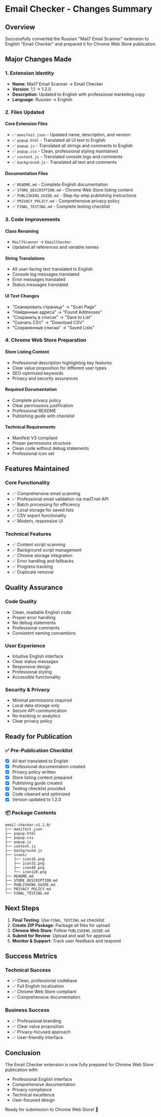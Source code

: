 # Email Checker - Changes Summary

## Overview
Successfully converted the Russian "Mail7 Email Scanner" extension to English "Email Checker" and prepared it for Chrome Web Store publication.

## Major Changes Made

### 1. Extension Identity
- **Name**: Mail7 Email Scanner → Email Checker
- **Version**: 1.1 → 1.2.0
- **Description**: Updated to English with professional marketing copy
- **Language**: Russian → English

### 2. Files Updated

#### Core Extension Files
- ✅ `manifest.json` - Updated name, description, and version
- ✅ `popup.html` - Translated all UI text to English
- ✅ `popup.js` - Translated all strings and comments to English
- ✅ `popup.css` - Clean, professional styling maintained
- ✅ `content.js` - Translated console logs and comments
- ✅ `background.js` - Translated all text and comments

#### Documentation Files
- ✅ `README.md` - Complete English documentation
- ✅ `STORE_DESCRIPTION.md` - Chrome Web Store listing content
- ✅ `PUBLISHING_GUIDE.md` - Step-by-step publishing instructions
- ✅ `PRIVACY_POLICY.md` - Comprehensive privacy policy
- ✅ `FINAL_TESTING.md` - Complete testing checklist

### 3. Code Improvements

#### Class Renaming
- `Mail7Scanner` → `EmailChecker`
- Updated all references and variable names

#### String Translations
- All user-facing text translated to English
- Console log messages translated
- Error messages translated
- Status messages translated

#### UI Text Changes
- "Сканировать страницу" → "Scan Page"
- "Найденные адреса" → "Found Addresses"
- "Сохранить в список" → "Save to List"
- "Скачать CSV" → "Download CSV"
- "Сохраненные списки" → "Saved Lists"

### 4. Chrome Web Store Preparation

#### Store Listing Content
- Professional description highlighting key features
- Clear value proposition for different user types
- SEO-optimized keywords
- Privacy and security assurances

#### Required Documentation
- Complete privacy policy
- Clear permissions justification
- Professional README
- Publishing guide with checklist

#### Technical Requirements
- Manifest V3 compliant
- Proper permissions structure
- Clean code without debug statements
- Professional icon set

## Features Maintained

### Core Functionality
- ✅ Comprehensive email scanning
- ✅ Professional email validation via mail7.net API
- ✅ Batch processing for efficiency
- ✅ Local storage for saved lists
- ✅ CSV export functionality
- ✅ Modern, responsive UI

### Technical Features
- ✅ Content script scanning
- ✅ Background script management
- ✅ Chrome storage integration
- ✅ Error handling and fallbacks
- ✅ Progress tracking
- ✅ Duplicate removal

## Quality Assurance

### Code Quality
- Clean, readable English code
- Proper error handling
- No debug statements
- Professional comments
- Consistent naming conventions

### User Experience
- Intuitive English interface
- Clear status messages
- Responsive design
- Professional styling
- Accessible functionality

### Security & Privacy
- Minimal permissions required
- Local data storage only
- Secure API communication
- No tracking or analytics
- Clear privacy policy

## Ready for Publication

### ✅ Pre-Publication Checklist
- [x] All text translated to English
- [x] Professional documentation created
- [x] Privacy policy written
- [x] Store listing content prepared
- [x] Publishing guide created
- [x] Testing checklist provided
- [x] Code cleaned and optimized
- [x] Version updated to 1.2.0

### 📦 Package Contents
```
email-checker-v1.2.0/
├── manifest.json
├── popup.html
├── popup.css
├── popup.js
├── content.js
├── background.js
├── icons/
│   ├── icon16.png
│   ├── icon32.png
│   ├── icon48.png
│   └── icon128.png
├── README.md
├── STORE_DESCRIPTION.md
├── PUBLISHING_GUIDE.md
├── PRIVACY_POLICY.md
└── FINAL_TESTING.md
```

## Next Steps

1. **Final Testing**: Use `FINAL_TESTING.md` checklist
2. **Create ZIP Package**: Package all files for upload
3. **Chrome Web Store**: Follow `PUBLISHING_GUIDE.md`
4. **Submit for Review**: Upload and wait for approval
5. **Monitor & Support**: Track user feedback and respond

## Success Metrics

### Technical Success
- ✅ Clean, professional codebase
- ✅ Full English localization
- ✅ Chrome Web Store compliant
- ✅ Comprehensive documentation

### Business Success
- ✅ Professional branding
- ✅ Clear value proposition
- ✅ Privacy-focused approach
- ✅ User-friendly interface

## Conclusion

The Email Checker extension is now fully prepared for Chrome Web Store publication with:
- Professional English interface
- Comprehensive documentation
- Privacy compliance
- Technical excellence
- User-focused design

Ready for submission to Chrome Web Store! 🚀 